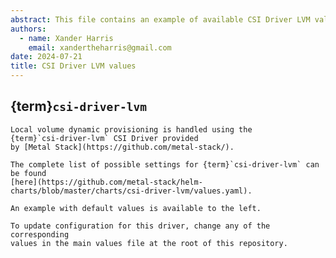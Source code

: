 ```yaml
---
abstract: This file contains an example of available CSI Driver LVM values.
authors:
  - name: Xander Harris
    email: xandertheharris@gmail.com
date: 2024-07-21
title: CSI Driver LVM values
---
```


## {term}`csi-driver-lvm`

```{sidebar} default values
Local volume dynamic provisioning is handled using the
{term}`csi-driver-lvm` CSI Driver provided
by [Metal Stack](https://github.com/metal-stack/).

The complete list of possible settings for {term}`csi-driver-lvm` can be found
[here](https://github.com/metal-stack/helm-charts/blob/master/charts/csi-driver-lvm/values.yaml).

An example with default values is available to the left.

To update configuration for this driver, change any of the corresponding
values in the main values file at the root of this repository.
```

```{autoyaml} csi-driver-lvm/values.yaml
```
